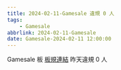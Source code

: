 ```yaml
---
title: 2024-02-11-Gamesale 違規 0 人
tags:
    - Gamesale
abbrlink: 2024-02-11-Gamesale
date: Gamesale-2024-02-11 12:00:00
---
```

Gamesale 板 [板規連結](https://www.ptt.cc/bbs/Gossiping/M.1637425085.A.07D.html)
昨天違規 0 人
